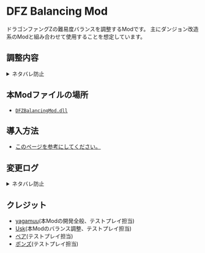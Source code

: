# DFZ Balancing Mod
ドラゴンファングZの難易度バランスを調整するModです。
主にダンジョン改造系のModと組み合わせて使用することを想定しています。

## 調整内容
<details>
  <summary>ネタバレ防止</summary>

  - ロゼの経験値テーブルの変更
    - 全体的にLv35までは上がりやすく、以降上がりにくくしています
  - 後湧きしないモンスターの一部後湧き化
    - エルケ系
    - 各ドラゴン系
    - 巫女系
  - アイテム、ファング効果の変更
    - 帝国の元帥杖：ダメージ量を変更(10+ロゼのレベル\*2 → 20+ロゼのレベル\*1)
    - 竜人結界の書：効果ターンを8→250ターンに延長
    - 超・武器職人の書：効果を+3→5に変更
    - 超・盾職人の書：効果を+3→5に変更
    - エルフの弓：ベース攻撃力を1→4に変更
    - 魔法の盾：ベース防御力を1→2に変更
    - 乙女の盾：ベース防御力を2→3に変更、状態異常回避効果を常時発動化+発動率を変更(50%→30%)
    - みけエル系ファング：サクリ効果を変更(旧：千里眼効果)
      - みけエル：剛力、強靭、倍速からランダム1種10ターン付与
      - にゃんダルフォン：剛力、強靭を10ターン付与
      - しゃむシエル：剛力、強靭、倍速を10ターン付与
      - プリンシパリティ：剛力、無敵、倍速を10ターン付与
    - レッドドラゴン系ファング
      - スキルチャージ必要数の変更(30→20)
      - ソウルの要求ブレイブ数の変更(5→2)
      - ソウルに最大HP増加効果を追加(+10/+20/+30)
    - ピグチェン系ファング
      - スキル効果に貫通効果を追加
      - ソウルの要求ブレイブ数の変更(5→2)
      - サクリ効果にブレイブ最大数の増加を追加(+1/+2/+3/+4)
    - ファフニール系ファング
      - スキルチャージ必要数の変更(15→10)
      - ソウルに攻撃力増加効果を追加(+5/+8/+12)
    - ブルードラゴン系
      - ソウルの要求ブレイブ数の変更(5→2)
    - 老師系ファング
      - スキル効果の範囲を拡大(2→3マス)
      - サクリ効果を変更
        - 老師：ゆりかご11F以降相当のルルティエを1体召喚
        - 宵闇老師：上記ルルティエを2体召喚
        - 吉祥老師：上記ルルティエを3体召喚
    - メデューサ系ファング
      - スキルチャージ必要数の変更(10→15)
    - ミルケ系ファング
      - スキルチャージ必要数の変更(30→20)
    - ダンサー系ファング
      - スキルチャージ必要数の変更(20→15)
    - モフりん系、巫女系ファング
      - スキルチャージ必要数の変更(全て15)
      - スキル効果を変更(1/2/3体かなしばり)
    - ワニ系：サクリ効果の変更(無敵ターン数を4/6/8→4/5/6ターンに短縮)
    - ゴースト系：サクリ効果の変更(透明ターン数を6/7/8/10→4/5/6/7ターンに短縮)
    - ビスマルク系：スキル効果の変更(ダメージを上記元帥杖と統一化)
  - ボスに対する毒ダメージの弱体化
    - 毒：3%→1%
    - 猛毒：5%→2%

</details>

## 本Modファイルの場所
- [`DFZBalancingMod.dll`](https://raw.githubusercontent.com/yagamuu/DragonFangZ-Mods/refs/heads/master/DFZBalancingMod/DFZBalancingMod.dll)

## 導入方法
- [このページを参考にしてください。](https://yagamuu.notion.site/Z-1-0fa1a08e1f5d484280002327faf847e3?pvs=74)

## 変更ログ
<details>
  <summary>ネタバレ防止</summary>

  - v1.0.0
    - 正式公開
  - v0.4.0
    - レッドドラゴン系のスキルに正しく炎攻撃判定を付与できてなかった不具合を修正
    - ゴースト/ワニ系のサクリ効果の調整を実施(無敵透明ターン数削減)
  - v0.3.0
    - 砲撃系のダメージ調整を実施
    - 竜人結界の書の効果ターン数調整を実施
      - 永続→250ターンに変更(竜の時が尽きないことによる無限稼ぎ対策)
  - v0.2.0
    - 後湧きしないモンスターの一部後湧き化を実施
  - v0.1.0
    - 初版リリース
      - 経験値テーブルの変更を実装
      - ボスに対する毒ダメージの弱体化を実装
      - アイテム、ファング効果の大幅変更を実施

</details>

## クレジット
- [yagamuu](https://x.com/yagamuu)(本Modの開発全般、テストプレイ担当)
- [Usk](https://x.com/Usk_peca)(本Modのバランス調整、テストプレイ担当)
- [ベア](https://x.com/bearfaust0123)(テストプレイ担当)
- [ポンズ](https://x.com/ponzu24)(テストプレイ担当)
